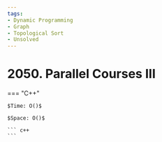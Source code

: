 ```yaml
---
tags:
- Dynamic Programming
- Graph
- Topological Sort
- Unsolved
---
```



# 2050. Parallel Courses III

=== "C++"

    $Time: O()$

    $Space: O()$

    ``` c++
    ```